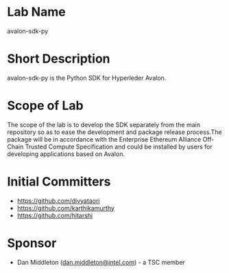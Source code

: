 # Lab Name
avalon-sdk-py

# Short Description
avalon-sdk-py is the Python SDK for Hyperleder Avalon.

# Scope of Lab
The scope of the lab is to develop the SDK separately from the main repository so as to ease the development and package release process.The package will be in accordance with the Enterprise Ethereum Alliance Off-Chain Trusted Compute Specification and could be installed by users for developing applications based on Avalon.

# Initial Committers
- https://github.com/divyataori
- https://github.com/karthikamurthy
- https://github.com/hitarshi

# Sponsor
- Dan Middleton (dan.middleton@intel.com) - a TSC member


